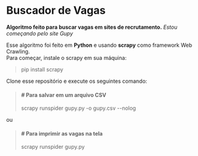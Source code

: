 # Buscador de Vagas
**Algoritmo feito para buscar vagas em sites de recrutamento.**
*Estou começando pelo site Gupy*

Esse algoritmo foi feito em **Python** e usando **scrapy** como framework Web Crawling.<br>
Para começar, instale o scrapy em sua máquina:<br>

> pip install scrapy

Clone esse repositório e execute os seguintes comando:

>#### # Para salvar em um arquivo CSV <br>
> scrapy runspider gupy.py -o gupy.csv --nolog

ou

>#### # Para imprimir as vagas na tela <br>
> scrapy runspider gupy.py
